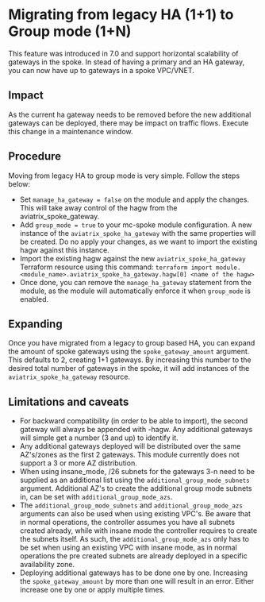 # Migrating from legacy HA (1+1) to Group mode (1+N)
This feature was introduced in 7.0 and support horizontal scalability of gateways in the spoke. In stead of having a primary and an HA gateway, you can now have up to <x> gateways in a spoke VPC/VNET.

## Impact
As the current ha gateway needs to be removed before the new additional gateways can be deployed, there may be impact on traffic flows. Execute this change in a maintenance window.

## Procedure
Moving from legacy HA to group mode is very simple. Follow the steps below:
- Set `manage_ha_gateway = false` on the module and apply the changes. This will take away control of the hagw from the aviatrix_spoke_gateway.
- Add `group_mode = true` to your mc-spoke module configuration. A new instance of the `aviatrix_spoke_ha_gateway` with the same properties will be created. Do no apply your changes, as we want to import the existing hagw against this instance.
- Import the existing hagw against the new `aviatrix_spoke_ha_gateway` Terraform resource using this command: `terraform import module.<module_name>.aviatrix_spoke_ha_gateway.hagw[0] <name of the hagw>`
- Once done, you can remove the `manage_ha_gateway` statement from the module, as the module will automatically enforce it when `group_mode` is enabled.

## Expanding
Once you have migrated from a legacy to group based HA, you can expand the amount of spoke gateways using the `spoke_gateway_amount` argument. This defaults to 2, creating 1+1 gateways. By increasing this number to the desired total number of gateways in the spoke, it will add instances of the `aviatrix_spoke_ha_gateway` resource.

## Limitations and caveats
- For backward compatibility (in order to be able to import), the second gateway will always be appended with -hagw. Any additional gateways will simple get a number (3 and up) to identify it.
- Any additional gateways deployed will be distributed over the same AZ's/zones as the first 2 gateways. This module currently does not support a 3 or more AZ distribution.
- When using insane_mode, /26 subnets for the gateways 3-n need to be supplied as an additional list using the `additional_group_mode_subnets` argument. Additional AZ's to create the additional group mode subnets in, can be set with `additional_group_mode_azs`.
- The `additional_group_mode_subnets` and `additional_group_mode_azs` arguments can also be used when using existing VPC's. Be aware that in normal operations, the controller assumes you have all subnets created already, while with insane mode the controller requires to create the subnets itself. As such, the `additional_group_mode_azs` only has to be set when using an existing VPC with insane mode, as in normal operations the pre created subnets are already deployed in a specific availability zone.
- Deploying additional gateways has to be done one by one. Increasing the `spoke_gateway_amount` by more than one will result in an error. Either increase one by one or apply multiple times.
